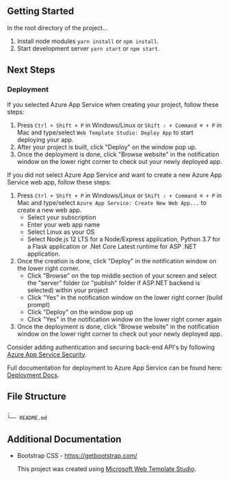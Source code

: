 ﻿## Getting Started

In the root directory of the project...

1. Install node modules `yarn install` or `npm install`.
2. Start development server `yarn start` or `npm start`.

## Next Steps
### Deployment

If you selected Azure App Service when creating your project, follow these steps:

1. Press `Ctrl + Shift + P` in Windows/Linux or `Shift ⇧ + Command ⌘ + P` in Mac and type/select `Web Template Studio: Deploy App` to start deploying your app.
2. After your project is built, click "Deploy" on the window pop up.
3. Once the deployment is done, click "Browse website" in the notification window on the lower right corner to check out your newly deployed app.

If you did not select Azure App Service and want to create a new Azure App Service web app, follow these steps:

1. Press `Ctrl + Shift + P` in Windows/Linux or `Shift ⇧ + Command ⌘ + P` in Mac and type/select `Azure App Service: Create New Web App...` to create a new web app.
   - Select your subscription
   - Enter your web app name
   - Select Linux as your OS
   - Select Node.js 12 LTS for a Node/Express application, Python 3.7 for a Flask application or .Net Core Latest runtime for ASP .NET application.
2. Once the creation is done, click "Deploy" in the notification window on the lower right corner.
   - Click "Browse" on the top middle section of your screen and select the "server" folder (or "publish" folder if ASP.NET backend is selected) within your project
   - Click "Yes" in the notification window on the lower right corner (build prompt)
   - Click "Deploy" on the window pop up
   - Click "Yes" in the notification window on the lower right corner again
3. Once the deployment is done, click "Browse website" in the notification window on the lower right corner to check out your newly deployed app.

Consider adding authentication and securing back-end API's by following [Azure App Service Security](https://docs.microsoft.com/en-us/azure/app-service/overview-security).

Full documentation for deployment to Azure App Service can be found here: [Deployment Docs](https://github.com/Microsoft/WebTemplateStudio/blob/dev/docs/deployment.md).

## File Structure
```
.
└── README.md
```

## Additional Documentation
- Bootstrap CSS - https://getbootstrap.com/

  This project was created using [Microsoft Web Template Studio](https://github.com/Microsoft/WebTemplateStudio).
